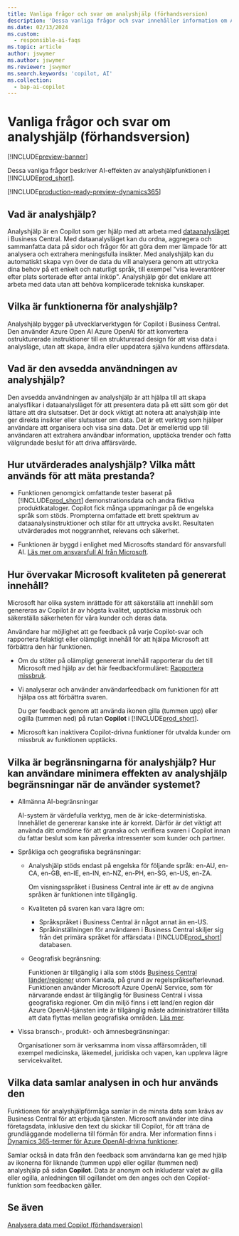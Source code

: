 ```yaml
---
title: Vanliga frågor och svar om analyshjälp (förhandsversion)
description: 'Dessa vanliga frågor och svar innehåller information om AI-tekniken som används för att analysera data på sidor i Business Central. Den innehåller också viktiga saker att tänka på och information om hur AI används, hur den har testats och utvärderats samt eventuella specifika begränsningar.'
ms.date: 02/13/2024
ms.custom:
  - responsible-ai-faqs
ms.topic: article
author: jswymer
ms.author: jswymer
ms.reviewer: jswymer
ms.search.keywords: 'copilot, AI'
ms.collection:
  - bap-ai-copilot
---
```


# Vanliga frågor och svar om analyshjälp (förhandsversion)

[!INCLUDE[preview-banner](includes/preview-banner.md)]

Dessa vanliga frågor beskriver AI-effekten av analyshjälpfunktionen i [!INCLUDE[prod_short](includes/prod_short.md)].

[!INCLUDE[production-ready-preview-dynamics365](includes/production-ready-preview-dynamics365.md)]

## Vad är analyshjälp?

Analyshjälp är en Copilot som ger hjälp med att arbeta med [dataanalysläget](analysis-mode.md) i Business Central. Med dataanalysläget kan du ordna, aggregera och sammanfatta data på sidor och frågor för att göra dem mer lämpade för att analysera och extrahera meningsfulla insikter. Med analyshjälp kan du automatiskt skapa vyn över de data du vill analysera genom att uttrycka dina behov på ett enkelt och naturligt språk, till exempel "visa leverantörer efter plats sorterade efter antal inköp". Analyshjälp gör det enklare att arbeta med data utan att behöva komplicerade tekniska kunskaper.

## Vilka är funktionerna för analyshjälp?

Analyshjälp bygger på utvecklarverktygen för Copilot i Business Central. Den använder Azure Open AI Azure OpenAI för att konvertera ostrukturerade instruktioner till en strukturerad design för att visa data i analysläge, utan att skapa, ändra eller uppdatera själva kundens affärsdata.

## Vad är den avsedda användningen av analyshjälp?

Den avsedda användningen av analyshjälp är att hjälpa till att skapa analysflikar i dataanalysläget för att presentera data på ett sätt som gör det lättare att dra slutsatser. Det är dock viktigt att notera att analyshjälp inte ger direkta insikter eller slutsatser om data. Det är ett verktyg som hjälper användare att organisera och visa sina data. Det är emellertid upp till användaren att extrahera användbar information, upptäcka trender och fatta välgrundade beslut för att driva affärsvärde.

## Hur utvärderades analyshjälp? Vilka mått används för att mäta prestanda?

- Funktionen genomgick omfattande tester baserat på [!INCLUDE[prod_short](includes/prod_short.md)] demonstrationsdata och andra fiktiva produktkataloger. Copilot fick många uppmaningar på de engelska språk som stöds. Prompterna omfattade ett brett spektrum av dataanalysinstruktioner och stilar för att uttrycka avsikt. Resultaten utvärderades mot noggrannhet, relevans och säkerhet.

- Funktionen är byggd i enlighet med Microsofts standard för ansvarsfull AI. [Läs mer om ansvarsfull AI från Microsoft](https://aka.ms/RAI).

## Hur övervakar Microsoft kvaliteten på genererat innehåll?

Microsoft har olika system inrättade för att säkerställa att innehåll som genereras av Copilot är av högsta kvalitet, upptäcka missbruk och säkerställa säkerheten för våra kunder och deras data.

Användare har möjlighet att ge feedback på varje Copilot-svar och rapportera felaktigt eller olämpligt innehåll för att hjälpa Microsoft att förbättra den här funktionen.

- Om du stöter på olämpligt genererat innehåll rapporterar du det till Microsoft med hjälp av det här feedbackformuläret: [Rapportera missbruk](https://go.microsoft.com/fwlink/?linkid=2249810).

- Vi analyserar och använder användarfeedback om funktionen för att hjälpa oss att förbättra svaren.

  Du ger feedback genom att använda ikonen gilla (tummen upp) eller ogilla (tummen ned) på rutan **Copilot** i [!INCLUDE[prod_short](includes/prod_short.md)].

- Microsoft kan inaktivera Copilot-drivna funktioner för utvalda kunder om missbruk av funktionen upptäcks.

## Vilka är begränsningarna för analyshjälp? Hur kan användare minimera effekten av analyshjälp begränsningar när de använder systemet?

- Allmänna AI-begränsningar

  AI-system är värdefulla verktyg, men de är icke-deterministiska. Innehållet de genererar kanske inte är korrekt. Därför är det viktigt att använda ditt omdöme för att granska och verifiera svaren i Copilot innan du fattar beslut som kan påverka intressenter som kunder och partner.

- Språkliga och geografiska begränsningar:

  - Analyshjälp stöds endast på engelska för följande språk: en-AU, en-CA, en-GB, en-IE, en-IN, en-NZ, en-PH, en-SG, en-US, en-ZA.

    Om visningsspråket i Business Central inte är ett av de angivna språken är funktionen inte tillgänglig.

  - Kvaliteten på svaren kan vara lägre om:
    - Språkspråket i Business Central är något annat än en-US.
    - Språkinställningen för användaren i Business Central skiljer sig från det primära språket för affärsdata i [!INCLUDE[prod_short](includes/prod_short.md)] databasen.
  
  - Geografisk begränsning:
  
    Funktionen är tillgänglig i alla som stöds [Business Central länder/regioner](/dynamics365/business-central/dev-itpro/compliance/apptest-countries-and-translations) utom Kanada, på grund av regelspråksefterlevnad. Funktionen använder Microsoft Azure OpenAI Service, som för närvarande endast är tillgänglig för Business Central i vissa geografiska regioner. Om din miljö finns i ett land/en region där Azure OpenAI-tjänsten inte är tillgänglig måste administratörer tillåta att data flyttas mellan geografiska områden. [Läs mer](/dynamics365/business-central/ai-copilot-data-movement).

- Vissa bransch-, produkt- och ämnesbegränsningar:

  Organisationer som är verksamma inom vissa affärsområden, till exempel medicinska, läkemedel, juridiska och vapen, kan uppleva lägre servicekvalitet.

## Vilka data samlar analysen in och hur används den

Funktionen för analyshjälpförmåga samlar in de minsta data som krävs av Business Central för att erbjuda tjänsten. Microsoft använder inte dina företagsdata, inklusive den text du skickar till Copilot, för att träna de grundläggande modellerna till förmån för andra. Mer information finns i [Dynamics 365-termer för Azure OpenAI-drivna funktioner](https://go.microsoft.com/fwlink/?linkid=2236010).

Samlar också in data från den feedback som användarna kan ge med hjälp av ikonerna för liknande (tummen upp) eller ogillar (tummen ned) analyshjälp på sidan **Copilot**. Data är anonym och inkluderar valet av gilla eller ogilla, anledningen till ogillandet om den anges och den Copilot-funktion som feedbacken gäller.

## Se även

[Analysera data med Copilot (förhandsversion)](analysis-assist.md)
